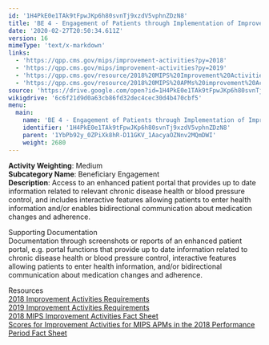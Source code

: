 ```yaml
---
id: '1H4PkE0e1TAk9tFpwJKp6h80svnTj9xzdV5vphnZDzN8'
title: 'BE 4 - Engagement of Patients through Implementation of Improvements in Patient Portal'
date: '2020-02-27T20:50:34.611Z'
version: 16
mimeType: 'text/x-markdown'
links:
  - 'https://qpp.cms.gov/mips/improvement-activities?py=2018'
  - 'https://qpp.cms.gov/mips/improvement-activities?py=2019'
  - 'https://qpp.cms.gov/resource/2018%20MIPS%20Improvement%20Activities%20Fact%20Sheet'
  - 'https://qpp.cms.gov/resource/2018%20MIPS%20APMs%20improvement%20Activities%20scores%20fact%20sheet'
source: 'https://drive.google.com/open?id=1H4PkE0e1TAk9tFpwJKp6h80svnTj9xzdV5vphnZDzN8'
wikigdrive: '6c6f21d9d0a63cb86fd32dec4cec30d4b470cbf5'
menu:
  main:
    name: 'BE 4 - Engagement of Patients through Implementation of Improvements in Patient Portal'
    identifier: '1H4PkE0e1TAk9tFpwJKp6h80svnTj9xzdV5vphnZDzN8'
    parent: '1YbPb92y_0ZPiXk8hR-D11GKV_1AacyaOZNnv2MQmDWI'
    weight: 2680
---
```





**Activity Weighting**: Medium  
**Subcategory Name**: Beneficiary Engagement  
**Description**: Access to an enhanced patient portal that provides up to date information related to relevant chronic disease health or blood pressure control, and includes interactive features allowing patients to enter health information and/or enables bidirectional communication about medication changes and adherence.




Supporting Documentation  
Documentation through screenshots or reports of an enhanced patient portal, e.g. portal functions that provide up to date information related to chronic disease health or blood pressure control, interactive features allowing patients to enter health information, and/or bidirectional communication about medication changes and adherence.




Resources  
[2018 Improvement Activities Requirements](https://qpp.cms.gov/mips/improvement-activities?py=2018)  
[2019 Improvement Activities Requirements](https://qpp.cms.gov/mips/improvement-activities?py=2019)  
[2018 MIPS Improvement Activities Fact Sheet](https://qpp.cms.gov/resource/2018%20MIPS%20Improvement%20Activities%20Fact%20Sheet)  
[Scores for Improvement Activities for MIPS APMs in the 2018 Performance Period Fact Sheet](https://qpp.cms.gov/resource/2018%20MIPS%20APMs%20improvement%20Activities%20scores%20fact%20sheet)

